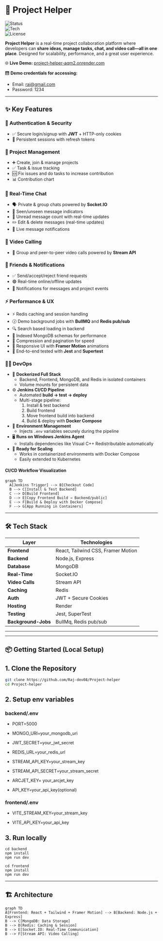 # 🚀 Project Helper  

![Status](https://img.shields.io/badge/Status-Live-brightgreen)  
![Tech](https://img.shields.io/badge/Tech-React%20%7C%20Node.js%20%7C%20MongoDB%20%7C%20Socket.IO-blue)  
![License](https://img.shields.io/badge/License-MIT-yellow)  

**Project Helper** is a real-time project collaboration platform where developers can **share ideas, manage tasks, chat, and video call—all in one place**. Designed for scalability, performance, and a great user experience.  

🌐 **Live Demo:** [project-helper-aqm2.onrender.com](https://project-helper-aqm2.onrender.com)  

🛗 **Demo credentials for accessing:**
- Email: raj@gmail.com
- Password: 1234

---

## ✨ Key Features  

### 🔐 Authentication & Security  
- ✅ Secure login/signup with **JWT** + HTTP-only cookies  
- 🔄 Persistent sessions with refresh tokens  

### 📁 Project Management  
- ➕ Create, join & manage projects  
- ✅ Task & issue tracking  
- 🆘 Fix issues and do tasks to increase contribution  
- 📊 Contribution chart

### 💬 Real-Time Chat  
- 🗣️ Private & group chats powered by **Socket.IO**  
- 👀 Seen/unseen message indicators  
- 📍 Unread message count with real-time updates  
- ✏️ Edit & delete messages (real-time updates)  
- 🔔 Live message notifications  

### 🎥 Video Calling  
- 👥 Group and peer-to-peer video calls powered by **Stream API**  

### 👥 Friends & Notifications  
- ✅ Send/accept/reject friend requests  
- 🟢 Real-time online/offline updates  
- 🔔 Notifications for messages and project events  

### ⚡ Performance & UX  
- ⚡ Redis caching and session handling  
- 🕜 Demo background jobs with **BullMQ** and **Redis pub/sub**  
- 🔍 Search based loading in backend  
- 📇 Indexed MongoDB schemas for performance  
- 🔄 Compression and pagination for speed  
- 🎨 Responsive UI with **Framer Motion** animations  
- 🧪 End-to-end tested with **Jest** and **Supertest**  

### 👨‍💻 DevOps  
- 🐳 **Dockerized Full Stack**  
  - Backend, Frontend, MongoDB, and Redis in isolated containers  
  - Volume mounts for persistent data  
- ⚙️ **Jenkins CI/CD Pipeline**  
  - Automated **build → test → deploy**  
  - Multi-stage pipeline:  
    1. Install & test backend  
    2. Build frontend  
    3. Move frontend build into backend  
    4. Build & deploy with **Docker Compose**  
- 🔐 **Environment Management**  
  - Injects `.env` variables securely during the pipeline  
- 🖥 **Runs on Windows Jenkins Agent**  
  - Installs dependencies like Visual C++ Redistributable automatically  
- 🚀 **Ready for Scaling**  
  - Works in containerized environments with Docker Compose  
  - Easily extended to Kubernetes  

#### CI/CD Workflow Visualization  
```mermaid
graph TD
  A[Jenkins Trigger] --> B[Checkout Code]
  B --> C[Install & Test Backend]
  C --> D[Build Frontend]
  D --> E[Copy Frontend Build → Backend/public]
  E --> F[Build & Deploy with Docker Compose]
  F --> G[App Running in Containers]
```
---

## 🛠 Tech Stack  

| Layer           | Technologies                                      |
| --------------- | ------------------------------------------------- |
| **Frontend**    | React, Tailwind CSS, Framer Motion               |
| **Backend**     | Node.js, Express                                 |
| **Database**    | MongoDB                                          |
| **Real-Time**   | Socket.IO                                        |
| **Video Calls** | Stream API                                       |
| **Caching**     | Redis                                            |
| **Auth**        | JWT + Secure Cookies                             |
| **Hosting**     | Render                                           |
| **Testing**     | Jest, SuperTest                                  |
| **Background-Jobs**   | BullMq, Redis pub/sub                       |
---

---
## 📦 Getting Started (Local Setup)

## 1. Clone the Repository

```bash
git clone https://github.com/Raj-dev08/Project-helper
cd Project-helper
```

## 2. Setup env variables 

### backend/.env
- PORT=5000
- MONGO_URI=your_mongodb_uri
- JWT_SECRET=your_jwt_secret
- REDIS_URL=your_redis_url
- STREAM_API_KEY=your_stream_key
- STREAM_API_SECRET=your_stream_secret

- ARCJET_KEY= your_arcjet_key

- API_KEY=your_api_key(optional)


### frontend/.env
- VITE_STREAM_KEY=your_stream_key

- VITE_API_KEY=your_api_key
  
## 3. Run locally 

```
cd backend
npm install
npm run dev
```

```
cd frontend
npm install
npm run dev
```

---

## 🏗 Architecture  
```mermaid
graph TD
A[Frontend: React + Tailwind + Framer Motion] --> B[Backend: Node.js + Express]
B --> C[MongoDB: Data Storage]
B --> D[Redis: Caching & Session]
B --> E[Socket.IO: Real-Time Communication]
B --> F[Stream API: Video Calling]
```